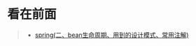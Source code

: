 看在前面
====

> * <a href="https://www.cnblogs.com/XiOrang/p/9337994.html">spring(二、bean生命周期、用到的设计模式、常用注解)</a>
